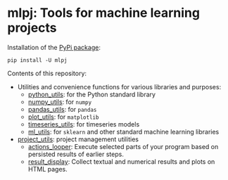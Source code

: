 # mlpj: Tools for machine learning projects

Installation of the [PyPi package](https://pypi.org/project/mlpj):

  `pip install -U mlpj`

Contents of this repository:
* Utilities and convenience functions for various libraries and purposes:
  * [python_utils](mlpj/python_utils.py): for the Python standard library
  * [numpy_utils](mlpj/numpy_utils.py): for `numpy`
  * [pandas_utils](mlpj/pandas_utils.py): for `pandas`
  * [plot_utils](mlpj/plot_utils.py): for `matplotlib`
  * [timeseries_utils](mlpj/timeseries_utils.py): for timeseries models
  * [ml_utils](mlpj/ml_utils.py): for `sklearn` and other standard machine
    learning libraries
* [project_utils](mlpj/project_utils.py): project management utilities
  * [actions_looper](mlpj/actions_looper.py): Execute selected parts of your
    program based on persisted results of earlier steps.
  * [result_display](mlpj/result_display.py): Collect textual and numerical
    results and plots on HTML pages.
